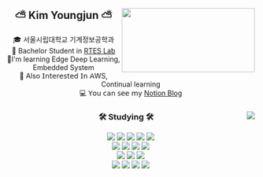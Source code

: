 <div align="center">

<img align='right' src="https://mazassumnida.wtf/api/v2/generate_badge?boj=youngjr0527" width="270" height="130">
  
## ⛅️ Kim Youngjun ⛅️ 

  🎓 서울시립대학교 기계정보공학과
    <br>
  🏫 Bachelor Student in [RTES Lab](https://sites.google.com/view/rteslab/home?authuser=0)   
  📖I'm learning Edge Deep Learning, Embedded System <br>
  💭 Also 𝖨𝗇𝗍𝖾𝗋𝖾𝗌𝗍𝖾𝖽 𝖨𝗇 𝖠WS, Continual learning<br>
  💻 𝖸𝗈𝗎 𝖼𝖺𝗇 𝗌𝖾𝖾 𝗆𝗒 [Notion Blog](https://www.notion.so/Note-5c1f9df962424d219a0385913e7bc8d5)
  <br>
 
</div>

<div align="center">

  <img align="right" src="https://github-readme-stats.vercel.app/api/top-langs/?username=youngjr0527&layout=compact&hide=javascript,css,scss&theme=dracula&langs_count=8"/>
  
  ### 🛠 Studying 🛠
   <img src="https://img.shields.io/badge/Python-3776AB?style=flat&logo=python&logoColor=white"/>
  <img src="https://img.shields.io/badge/C-00599C?style=flat&logo=c%2B%2B&logoColor=white"/>
  <img src="https://img.shields.io/badge/C++-5A29E4?style=flat&logo=c%2B%2B&logoColor=white"/>
  <img src="https://img.shields.io/badge/Git-F05032?style=flat&logo=git&logoColor=white"/>
  <img src="https://img.shields.io/badge/Linux-FF9900?style=flat-square&logo=Linux&logoColor=white"/>
  <br>
  <img src="https://img.shields.io/badge/Raspberry Pi-A22846?style=flat-square&logo=Raspberry Pi&logoColor=white"/>
  <img src="https://img.shields.io/badge/Arduino-00979D?style=flat-square&logo=Arduino&logoColor=white"/>
  <img src="https://img.shields.io/badge/MySQL-4479A1?style=flat&logo=mysql&logoColor=white"/>
 <img src="https://img.shields.io/badge/-Flask-000000?style=flat-square&logo=Flask"/> 
<br> <img src="https://img.shields.io/badge/Firebase-FFCA28?style=flat-square&logo=Firebase&logoColor=white"/>
  <img src="https://img.shields.io/badge/Amazon AWS-232F3E?style=flat-square&logo=Amazon AWS&logoColor=white"/>  <img src="https://img.shields.io/badge/Docker-2496ED?style=flat-square&logo=Docker&logoColor=white"/> 
  <br>  <img src="https://img.shields.io/badge/PyTorch-EE4C2C?style=flat-square&logo=PyTorch&logoColor=white"/> <img src="https://img.shields.io/badge/TensorFlow-FF6F00?style=flat-square&logo=TensorFlow&logoColor=white"/>
  <img src="https://img.shields.io/badge/OpenCV-5C3EE8?style=flat-square&logo=OpenCV&logoColor=white"/>
  <img src="https://img.shields.io/badge/FIWARE-00B4E6?style=flat-square&logo=FIWARE&logoColor=white"/>


</div>
